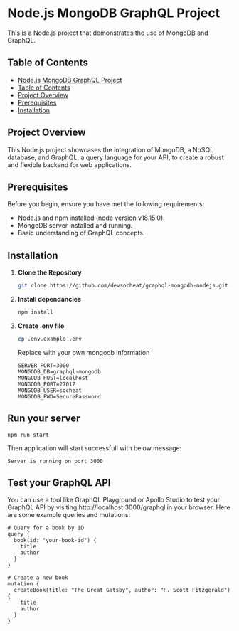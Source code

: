 # Node.js MongoDB GraphQL Project

This is a Node.js project that demonstrates the use of MongoDB and GraphQL.

## Table of Contents

- [Node.js MongoDB GraphQL Project](#nodejs-mongodb-graphql-project)
- [Table of Contents](#table-of-contents)
- [Project Overview](#project-overview)
- [Prerequisites](#prerequisites)
- [Installation](#installation)

## Project Overview

This Node.js project showcases the integration of MongoDB, a NoSQL database, and GraphQL, a query language for your API, to create a robust and flexible backend for web applications.

## Prerequisites

Before you begin, ensure you have met the following requirements:

- Node.js and npm installed (node version v18.15.0).
- MongoDB server installed and running.
- Basic understanding of GraphQL concepts.

## Installation

1. **Clone the Repository**

    ```bash
    git clone https://github.com/devsocheat/graphql-mongodb-nodejs.git && cd graphql-mongodb-nodejs
    ```
2. **Install dependancies**
    ```bash
    npm install
    ```
3. **Create .env file**
    ```bash
    cp .env.example .env
    ```
    Replace with your own mongodb information
    ```
    SERVER_PORT=3000
    MONGODB_DB=graphql-mongodb
    MONGODB_HOST=localhost
    MONGODB_PORT=27017
    MONGODB_USER=socheat
    MONGODB_PWD=SecurePassword
    ```

## Run your server
```
npm run start
```
Then application will start successfull with below message:
```
Server is running on port 3000
```

## Test your GraphQL API

You can use a tool like GraphQL Playground or Apollo Studio to test your GraphQL API by visiting http://localhost:3000/graphql in your browser. Here are some example queries and mutations:

```
# Query for a book by ID
query {
  book(id: "your-book-id") {
    title
    author
  }
}

# Create a new book
mutation {
  createBook(title: "The Great Gatsby", author: "F. Scott Fitzgerald") {
    title
    author
  }
}
```